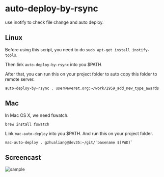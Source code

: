 auto-deploy-by-rsync
====================

use inotify to check file change and auto deploy.

## Linux

Before using this script, you need to do `sudo apt-get install inotify-tools`.

Then link `auto-deploy-by-rsync` into you $PATH.

After that, you can run this on your project folder to auto copy this folder to remote server.

```
auto-deploy-by-rsync . user@everet.org:~/work/2959_add_new_type_awards
```


## Mac
In Mac OS X, we need fswatch.

```
brew install fswatch
```

Link `mac-auto-deploy` into you $PATH.
And run this on your project folder.

```
mac-auto-deploy . gzhualiang@dev35:~/git/`basename $(PWD)`
```

## Screencast
![sample](http://everet.b0.upaiyun.com/imgs/mac_20140301_225042_77450LLb.gif)
